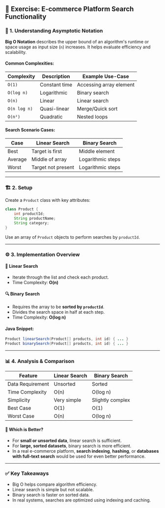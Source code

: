 ## 🛒 Exercise: E-commerce Platform Search Functionality

### 🧠 1. Understanding Asymptotic Notation

**Big O Notation** describes the upper bound of an algorithm's runtime or space usage as input size (`n`) increases. It helps evaluate efficiency and scalability.

#### Common Complexities:

| Complexity   | Description   | Example Use-Case        |
| ------------ | ------------- | ----------------------- |
| `O(1)`       | Constant time | Accessing array element |
| `O(log n)`   | Logarithmic   | Binary search           |
| `O(n)`       | Linear        | Linear search           |
| `O(n log n)` | Quasi-linear  | Merge/Quick sort        |
| `O(n²)`      | Quadratic     | Nested loops            |

#### Search Scenario Cases:

| Case    | Linear Search      | Binary Search     |
| ------- | ------------------ | ----------------- |
| Best    | Target is first    | Middle element    |
| Average | Middle of array    | Logarithmic steps |
| Worst   | Target not present | Logarithmic steps |

---

### 🏗️ 2. Setup

Create a `Product` class with key attributes:

```java
class Product {
    int productId;
    String productName;
    String category;
}
```

Use an array of `Product` objects to perform searches by `productId`.

---

### ⚙️ 3. Implementation Overview

#### 🔎 Linear Search

* Iterate through the list and check each product.
* Time Complexity: **O(n)**

#### 🔍 Binary Search

* Requires the array to be **sorted by `productId`**.
* Divides the search space in half at each step.
* Time Complexity: **O(log n)**

#### Java Snippet:

```java
Product linearSearch(Product[] products, int id) { ... }
Product binarySearch(Product[] products, int id) { ... }
```

---

### 📊 4. Analysis & Comparison

| Feature          | Linear Search | Binary Search    |
| ---------------- | ------------- | ---------------- |
| Data Requirement | Unsorted      | Sorted           |
| Time Complexity  | O(n)          | O(log n)         |
| Simplicity       | Very simple   | Slightly complex |
| Best Case        | O(1)          | O(1)             |
| Worst Case       | O(n)          | O(log n)         |

#### 🔎 Which is Better?

* For **small or unsorted data**, linear search is sufficient.
* For **large, sorted datasets**, binary search is more efficient.
* In a real e-commerce platform, **search indexing**, **hashing**, or **databases with full-text search** would be used for even better performance.

---

### ✅ Key Takeaways

* Big O helps compare algorithm efficiency.
* Linear search is simple but not scalable.
* Binary search is faster on sorted data.
* In real systems, searches are optimized using indexing and caching.


